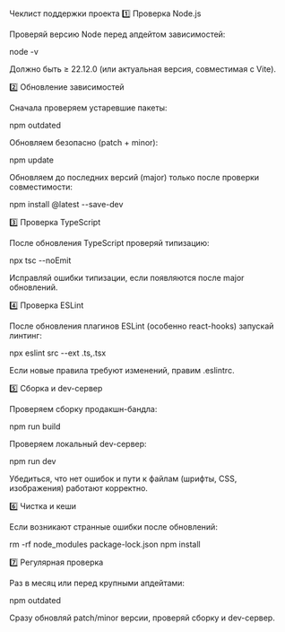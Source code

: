 Чеклист поддержки проекта
1️⃣ Проверка Node.js

Проверяй версию Node перед апдейтом зависимостей:

node -v


Должно быть ≥ 22.12.0 (или актуальная версия, совместимая с Vite).

2️⃣ Обновление зависимостей

Сначала проверяем устаревшие пакеты:

npm outdated


Обновляем безопасно (patch + minor):

npm update


Обновляем до последних версий (major) только после проверки совместимости:

npm install <package>@latest --save-dev

3️⃣ Проверка TypeScript

После обновления TypeScript проверяй типизацию:

npx tsc --noEmit


Исправляй ошибки типизации, если появляются после major обновлений.

4️⃣ Проверка ESLint

После обновления плагинов ESLint (особенно react-hooks) запускай линтинг:

npx eslint src --ext .ts,.tsx


Если новые правила требуют изменений, правим .eslintrc.

5️⃣ Сборка и dev-сервер

Проверяем сборку продакшн-бандла:

npm run build


Проверяем локальный dev-сервер:

npm run dev


Убедиться, что нет ошибок и пути к файлам (шрифты, CSS, изображения) работают корректно.

6️⃣ Чистка и кеши

Если возникают странные ошибки после обновлений:

rm -rf node_modules package-lock.json
npm install

7️⃣ Регулярная проверка

Раз в месяц или перед крупными апдейтами:

npm outdated


Сразу обновляй patch/minor версии, проверяй сборку и dev-сервер.
